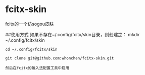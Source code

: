# fcitx-skin
fcitx的一个仿sogou皮肤

##使用方式
    如果不存在~/.config/fcitx/skin目录，则创建之：
    mkdir ~/.config/fcitx/skin

    cd ~/.config/fcitx/skin

    git clone git@github.com:whonchen/fcitx-skin.git

    然后在fcitx的输入法配置工具中启用
